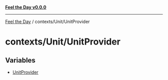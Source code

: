 [**Feel the Day v0.0.0**](../../../README.md)

***

[Feel the Day](../../../README.md) / contexts/Unit/UnitProvider

# contexts/Unit/UnitProvider

## Variables

- [UnitProvider](variables/UnitProvider.md)
